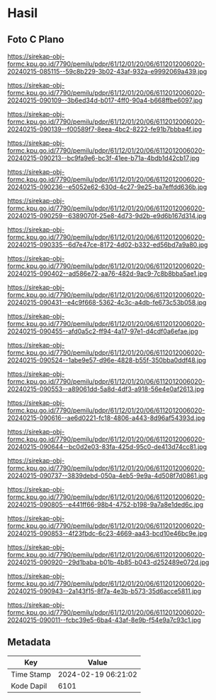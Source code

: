 # Hasil

## Foto C Plano

https://sirekap-obj-formc.kpu.go.id/7790/pemilu/pdpr/61/12/01/20/06/6112012006020-20240215-085115--59c8b229-3b02-43af-932a-e9992069a439.jpg

https://sirekap-obj-formc.kpu.go.id/7790/pemilu/pdpr/61/12/01/20/06/6112012006020-20240215-090109--3b6ed34d-b017-4ff0-90a4-b668ffbe6097.jpg

https://sirekap-obj-formc.kpu.go.id/7790/pemilu/pdpr/61/12/01/20/06/6112012006020-20240215-090139--f00589f7-8eea-4bc2-8222-fe91b7bbba4f.jpg

https://sirekap-obj-formc.kpu.go.id/7790/pemilu/pdpr/61/12/01/20/06/6112012006020-20240215-090213--bc9fa9e6-bc3f-41ee-b71a-4bdb1d42cb17.jpg

https://sirekap-obj-formc.kpu.go.id/7790/pemilu/pdpr/61/12/01/20/06/6112012006020-20240215-090236--e5052e62-630d-4c27-9e25-ba7effdd636b.jpg

https://sirekap-obj-formc.kpu.go.id/7790/pemilu/pdpr/61/12/01/20/06/6112012006020-20240215-090259--6389070f-25e8-4d73-9d2b-e9d6b167d314.jpg

https://sirekap-obj-formc.kpu.go.id/7790/pemilu/pdpr/61/12/01/20/06/6112012006020-20240215-090335--6d7e47ce-8172-4d02-b332-ed56bd7a9a80.jpg

https://sirekap-obj-formc.kpu.go.id/7790/pemilu/pdpr/61/12/01/20/06/6112012006020-20240215-090402--ad586e72-aa76-482d-9ac9-7c8b8bba5ae1.jpg

https://sirekap-obj-formc.kpu.go.id/7790/pemilu/pdpr/61/12/01/20/06/6112012006020-20240215-090431--e4c9f668-5362-4c3c-a4db-fe673c53b058.jpg

https://sirekap-obj-formc.kpu.go.id/7790/pemilu/pdpr/61/12/01/20/06/6112012006020-20240215-090455--afd0a5c2-ff94-4a17-97e1-d4cdf0a6efae.jpg

https://sirekap-obj-formc.kpu.go.id/7790/pemilu/pdpr/61/12/01/20/06/6112012006020-20240215-090524--1abe9e57-d96e-4828-b55f-350bba0ddf48.jpg

https://sirekap-obj-formc.kpu.go.id/7790/pemilu/pdpr/61/12/01/20/06/6112012006020-20240215-090553--a89061dd-5a8d-4df3-a918-56e4e0af2613.jpg

https://sirekap-obj-formc.kpu.go.id/7790/pemilu/pdpr/61/12/01/20/06/6112012006020-20240215-090616--ae6d0221-fc18-4806-a443-8d96af54393d.jpg

https://sirekap-obj-formc.kpu.go.id/7790/pemilu/pdpr/61/12/01/20/06/6112012006020-20240215-090644--bc0d2e03-83fa-425d-95c0-de413d74cc81.jpg

https://sirekap-obj-formc.kpu.go.id/7790/pemilu/pdpr/61/12/01/20/06/6112012006020-20240215-090737--3839debd-050a-4eb5-9e9a-4d508f7d0861.jpg

https://sirekap-obj-formc.kpu.go.id/7790/pemilu/pdpr/61/12/01/20/06/6112012006020-20240215-090805--e441ff66-98b4-4752-b198-9a7a8e1ded6c.jpg

https://sirekap-obj-formc.kpu.go.id/7790/pemilu/pdpr/61/12/01/20/06/6112012006020-20240215-090853--4f23fbdc-6c23-4669-aa43-bcd10e46bc9e.jpg

https://sirekap-obj-formc.kpu.go.id/7790/pemilu/pdpr/61/12/01/20/06/6112012006020-20240215-090920--29d1baba-b01b-4b85-b043-d252489e072d.jpg

https://sirekap-obj-formc.kpu.go.id/7790/pemilu/pdpr/61/12/01/20/06/6112012006020-20240215-090943--2a143f15-8f7a-4e3b-b573-35d6acce5811.jpg

https://sirekap-obj-formc.kpu.go.id/7790/pemilu/pdpr/61/12/01/20/06/6112012006020-20240215-090011--fcbc39e5-6ba4-43af-8e9b-f54e9a7c93c1.jpg


## Metadata

| Key        | Value               |
| ---------- | ------------------- |
| Time Stamp | 2024-02-19 06:21:02 |
| Kode Dapil | 6101                |



